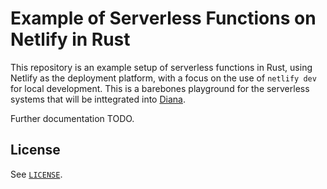 # Example of Serverless Functions on Netlify in Rust

This repository is an example setup of serverless functions in Rust, using Netlify as the deployment platform, with a focus on the use of `netlify dev` for local development. This is a barebones playground for the serverless systems that will be inttegrated into [Diana](https://github.com/arctic-hen7/diana).

Further documentation TODO.

## License

See [`LICENSE`](./LICENSE).
